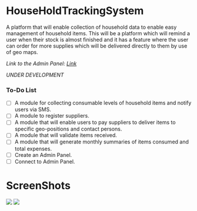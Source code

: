 # HouseHoldTrackingSystem
 A platform that will enable collection of household data to enable easy management of household items. This will be a platform which will remind a user when their stock is almost finished and it has a feature where the user can order for more supplies which will be delivered directly to them by use of geo maps.
 
 *Link to the Admin Panel: <a href="" >Link<a/>*
 
 *UNDER DEVELOPMENT*
 ### To-Do List

- [ ] A module for collecting consumable levels of household items and notify users via SMS.
- [ ] A module to register suppliers.
- [ ] A module that will enable users to pay suppliers to deliver items to specific geo-positions and contact persons.
- [ ] A module that will validate items received.
- [ ] A module that will generate monthly summaries of items consumed and total expenses.
- [ ] Create an Admin Panel.
- [ ] Connect to Admin Panel.

# ScreenShots
<img src="./screenshots/lockscreen.jpg"> <img src="./screenshots/dashboard.jpg">


